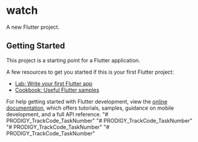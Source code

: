# watch

A new Flutter project.

## Getting Started

This project is a starting point for a Flutter application.

A few resources to get you started if this is your first Flutter project:

- [Lab: Write your first Flutter app](https://docs.flutter.dev/get-started/codelab)
- [Cookbook: Useful Flutter samples](https://docs.flutter.dev/cookbook)

For help getting started with Flutter development, view the
[online documentation](https://docs.flutter.dev/), which offers tutorials,
samples, guidance on mobile development, and a full API reference.
"# PRODIGY_TrackCode_TaskNumber" 
"# PRODIGY_TrackCode_TaskNumber" 
"# PRODIGY_TrackCode_TaskNumber" 
"# PRODIGY_TrackCode_TaskNumber" 
